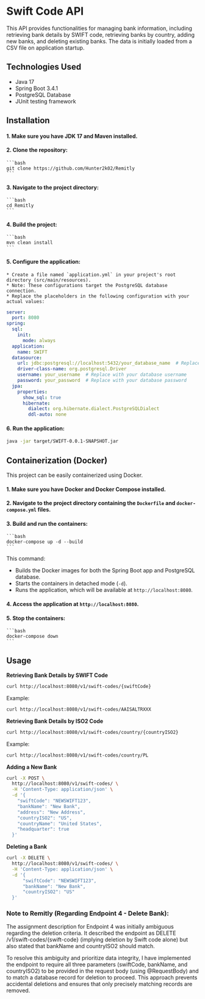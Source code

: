 # Swift Code API

This API provides functionalities for managing bank information, including retrieving bank details by SWIFT code, retrieving banks by country, adding new banks, and deleting existing banks. The data is initially loaded from a CSV file on application startup.

## Technologies Used

*   Java 17
*   Spring Boot 3.4.1
*   PostgreSQL Database
*   JUnit testing framework


## Installation

#### 1.  Make sure you have JDK 17 and Maven installed.
#### 2.  Clone the repository:

    ```bash
    git clone https://github.com/Hunter2k02/Remitly
    ```

#### 3.  Navigate to the project directory:

    ```bash
    cd Remitly
    ```

#### 4.  Build the project:

    ```bash
    mvn clean install
    ```

#### 5.  Configure the application:

    * Create a file named `application.yml` in your project's root directory (src/main/resources).
    * Note: These configurations target the PostgreSQL database connection.
    * Replace the placeholders in the following configuration with your actual values:
    
```yaml
server:
  port: 8080
spring:
  sql:
    init:
      mode: always
  application:
    name: SWIFT
  datasource:
    url: jdbc:postgresql://localhost:5432/your_database_name  # Replace with your database name
    driver-class-name: org.postgresql.Driver
    username: your_username  # Replace with your database username
    password: your_password  # Replace with your database password
  jpa:
    properties:
      show_sql: true
      hibernate:
        dialect: org.hibernate.dialect.PostgreSQLDialect
        ddl-auto: none
```

#### 6.  Run the application:
```bash
java -jar target/SWIFT-0.0.1-SNAPSHOT.jar
```
## Containerization (Docker)

This project can be easily containerized using Docker.

#### 1.  Make sure you have Docker and Docker Compose installed.

#### 2.  Navigate to the project directory containing the `Dockerfile` and `docker-compose.yml` files.

#### 3.  Build and run the containers:

    ```bash
    docker-compose up -d --build
    ```

This command:
- Builds the Docker images for both the Spring Boot app and PostgreSQL database.
- Starts the containers in detached mode (`-d`).
- Runs the application, which will be available at `http://localhost:8080`.

#### 4.  Access the application at `http://localhost:8080`.

#### 5.  Stop the containers:

    ```bash
    docker-compose down
    ```

## Usage

**Retrieving Bank Details by SWIFT Code**

```bash
curl http://localhost:8080/v1/swift-codes/{swiftCode}
```

Example:
```bash
curl http://localhost:8080/v1/swift-codes/AAISALTRXXX
```

**Retrieving Bank Details by ISO2 Code**

```bash
curl http://localhost:8080/v1/swift-codes/country/{countryISO2}
```
Example:
```bash
curl http://localhost:8080/v1/swift-codes/country/PL
```

**Adding a New Bank**
```bash
curl -X POST \
  http://localhost:8080/v1/swift-codes/ \
  -H 'Content-Type: application/json' \
  -d '{
    "swiftCode": "NEWSWIFT123",
    "bankName": "New Bank",
    "address": "New Address",
    "countryISO2": "US",
    "countryName": "United States",
    "headquarter": true
  }'
```

**Deleting a Bank**
```bash
curl -X DELETE \
  http://localhost:8080/v1/swift-codes/ \
  -H 'Content-Type: application/json' \
  -d '{
      "swiftCode": "NEWSWIFT123",
      "bankName": "New Bank",
      "countryISO2": "US"
  }'
```
### **Note to Remitly (Regarding Endpoint 4 - Delete Bank):**

The assignment description for Endpoint 4 was initially ambiguous regarding the deletion criteria. It described the endpoint as DELETE /v1/swift-codes/{swift-code} (implying deletion by Swift code alone) but also stated that bankName and countryISO2 should match.

To resolve this ambiguity and prioritize data integrity, I have implemented the endpoint to require all three parameters (swiftCode, bankName, and countryISO2) to be provided in the request body (using @RequestBody) and to match a database record for deletion to proceed. This approach prevents accidental deletions and ensures that only precisely matching records are removed.
